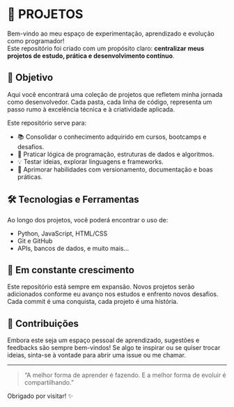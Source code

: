 # 🚀 PROJETOS

Bem-vindo ao meu espaço de experimentação, aprendizado e evolução como programador!  
Este repositório foi criado com um propósito claro: **centralizar meus projetos de estudo, prática e desenvolvimento contínuo**.

## 🎯 Objetivo

Aqui você encontrará uma coleção de projetos que refletem minha jornada como desenvolvedor. Cada pasta, cada linha de código, representa um passo rumo à excelência técnica e à criatividade aplicada.

Este repositório serve para:

- 📚 Consolidar o conhecimento adquirido em cursos, bootcamps e desafios.
- 🧠 Praticar lógica de programação, estruturas de dados e algoritmos.
- 💡 Testar ideias, explorar linguagens e frameworks.
- 🔧 Aprimorar habilidades com versionamento, documentação e boas práticas.

## 🛠️ Tecnologias e Ferramentas

Ao longo dos projetos, você poderá encontrar o uso de:

- Python, JavaScript, HTML/CSS
- Git e GitHub
- APIs, bancos de dados, e muito mais...

## 🌱 Em constante crescimento

Este repositório está sempre em expansão. Novos projetos serão adicionados conforme eu avanço nos estudos e enfrento novos desafios. Cada commit é uma conquista, cada projeto é uma história.

## 🤝 Contribuições

Embora este seja um espaço pessoal de aprendizado, sugestões e feedbacks são sempre bem-vindos! Se algo te inspirar ou se quiser trocar ideias, sinta-se à vontade para abrir uma issue ou me chamar.

---

> “A melhor forma de aprender é fazendo. E a melhor forma de evoluir é compartilhando.”  

Obrigado por visitar! ✨
